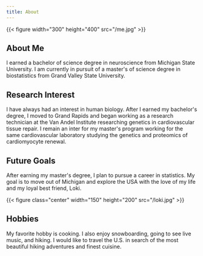 ```yaml
---
title: About
---
```


{{< figure width="300" height="400" src="/me.jpg" >}}

## About Me

I earned a bachelor of science degree in neuroscience from Michigan State University. I am currently in pursuit of a master's of science degree in biostatistics from Grand Valley State University. 

## Research Interest

I have always had an interest in human biology. After I earned my bachelor's degree, I moved to Grand Rapids and began working as a research technician at the Van Andel Institute researching genetics in cardiovascular tissue repair. I remain an inter for my master's program working for the same cardiovascular laboratory studying the genetics and proteomics of cardiomyocyte renewal. 


## Future Goals

After earning my master's degree, I plan to pursue a career in statistics. My goal is to move out of Michigan and explore the USA with the love of my life and my loyal best friend, Loki.

{{< figure class="center" width="150" height="200" src="/loki.jpg" >}}

## Hobbies

My favorite hobby is cooking. I also enjoy snowboarding, going to see live music, and hiking. I would like to travel the U.S. in search of the most beautiful hiking adventures and finest cuisine. 




